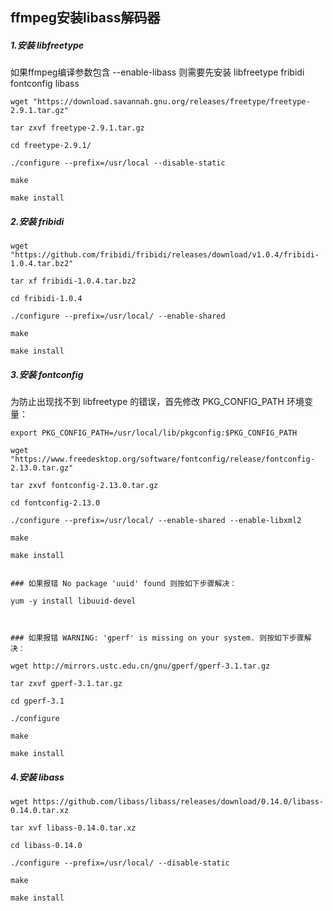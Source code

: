 ## ffmpeg安装libass解码器



##### 1.安装 libfreetype

如果ffmpeg编译参数包含 --enable-libass 则需要先安装 libfreetype fribidi fontconfig libass

```shell
wget "https://download.savannah.gnu.org/releases/freetype/freetype-2.9.1.tar.gz"

tar zxvf freetype-2.9.1.tar.gz

cd freetype-2.9.1/

./configure --prefix=/usr/local --disable-static

make

make install
```

##### 2.安装 fribidi

```shell
wget "https://github.com/fribidi/fribidi/releases/download/v1.0.4/fribidi-1.0.4.tar.bz2"

tar xf fribidi-1.0.4.tar.bz2

cd fribidi-1.0.4

./configure --prefix=/usr/local/ --enable-shared

make

make install
```

##### 3.安装 fontconfig

为防止出现找不到 libfreetype 的错误，首先修改 PKG_CONFIG_PATH 环境变量：

```shell
export PKG_CONFIG_PATH=/usr/local/lib/pkgconfig:$PKG_CONFIG_PATH

wget "https://www.freedesktop.org/software/fontconfig/release/fontconfig-2.13.0.tar.gz"

tar zxvf fontconfig-2.13.0.tar.gz

cd fontconfig-2.13.0

./configure --prefix=/usr/local/ --enable-shared --enable-libxml2

make

make install


### 如果报错 No package 'uuid' found 则按如下步骤解决：

yum -y install libuuid-devel



### 如果报错 WARNING: 'gperf' is missing on your system. 则按如下步骤解决：

wget http://mirrors.ustc.edu.cn/gnu/gperf/gperf-3.1.tar.gz

tar zxvf gperf-3.1.tar.gz

cd gperf-3.1

./configure

make

make install
```

##### 4.安装 libass

```shell
wget https://github.com/libass/libass/releases/download/0.14.0/libass-0.14.0.tar.xz

tar xvf libass-0.14.0.tar.xz

cd libass-0.14.0

./configure --prefix=/usr/local/ --disable-static

make

make install
```